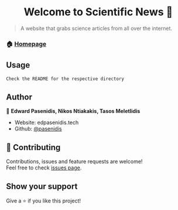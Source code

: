 <h1 align="center">Welcome to Scientific News 👋</h1>
<p>
</p>

> A website that grabs science articles from all over the internet.

### 🏠 [Homepage](https://github.com/pasenidis/scientific-news)

## Usage

```sh
Check the README for the respective directory
```

## Author

👤 **Edward Pasenidis, Nikos Ntiakakis, Tasos Meletlidis**

* Website: edpasenidis.tech
* Github: [@pasenidis](https://github.com/pasenidis)

## 🤝 Contributing

Contributions, issues and feature requests are welcome!<br />Feel free to check [issues page](github.com/pasenidis/scientific-news/issues). 

## Show your support

Give a ⭐️ if you like this project!